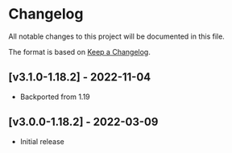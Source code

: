 # Changelog
All notable changes to this project will be documented in this file.

The format is based on [Keep a Changelog].

## [v3.1.0-1.18.2] - 2022-11-04
- Backported from 1.19

## [v3.0.0-1.18.2] - 2022-03-09
- Initial release

[Keep a Changelog]: https://keepachangelog.com/en/1.0.0/